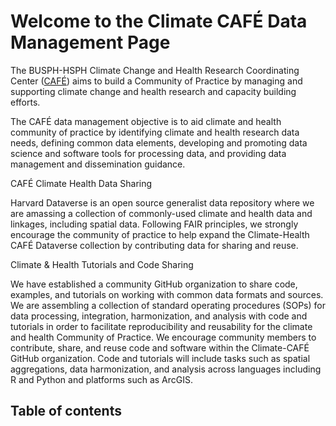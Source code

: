 # Welcome to the Climate CAFÉ Data Management Page 

The BUSPH-HSPH Climate Change and Health Research Coordinating Center ([CAFÉ](https://climatehealthcafe.org/)) aims to build a Community of Practice by managing and supporting climate change and health research and capacity building efforts.

 
The CAFÉ data management objective is to aid climate and health community of practice by identifying climate and health research data needs, defining common data elements, developing and promoting data science and software tools for processing data, and providing data management and dissemination guidance. 

CAFÉ Climate Health Data Sharing 

Harvard Dataverse is an open source generalist data repository where we are amassing a collection of commonly-used climate and health data and linkages, including spatial data. Following FAIR principles, we strongly encourage the community of practice to help expand the Climate-Health CAFÉ Dataverse collection by contributing data for sharing and reuse. 

Climate & Health Tutorials and Code Sharing

We have established a community GitHub organization to share code, examples, and tutorials on working with common data formats and sources. We are assembling a collection of standard operating procedures (SOPs) for data processing, integration, harmonization, and analysis with code and tutorials in order to facilitate reproducibility and reusability for the climate and health Community of Practice. We encourage community members to contribute, share, and reuse code and software within the Climate-CAFÉ GitHub organization. Code and tutorials will include tasks such as spatial aggregations, data harmonization, and analysis across languages including R and Python and platforms such as ArcGIS. 
 

## Table of contents

```{tableofcontents}
```
